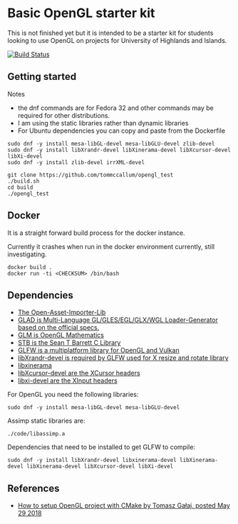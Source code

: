 # Basic OpenGL starter kit

This is not finished yet but it is intended to be a starter kit for students looking to use OpenGL on projects for University of Highlands and Islands.

<!-- [![codecov](https://codecov.io/gh/tommccallum/calc/branch/master/graph/badge.svg?token=QKAZL10PE6)](https://codecov.io/gh/tommccallum/calc) -->

[![Build Status](https://travis-ci.org/tommccallum/opengl_test.svg?branch=master)](https://travis-ci.org/tommccallum/opengl_test)


## Getting started

Notes

* the dnf commands are for Fedora 32 and other commands may be required for other distributions.
* I am using the static libraries rather than dynamic libraries
* For Ubuntu dependencies you can copy and paste from the Dockerfile

```
sudo dnf -y install mesa-libGL-devel mesa-libGLU-devel zlib-devel
sudo dnf -y install libXrandr-devel libXinerama-devel libXcursor-devel libXi-devel
sudo dnf -y install zlib-devel irrXML-devel

git clone https://github.com/tommccallum/opengl_test
./build.sh
cd build
./opengl_test
```

## Docker

It is a straight forward build process for the docker instance.

Currently it crashes when run in the docker environment currently, still investigating.

```
docker build .
docker run -ti <CHECKSUM> /bin/bash
```

## Dependencies

* [The Open-Asset-Importer-Lib](https://www.assimp.org/)
* [GLAD is Multi-Language GL/GLES/EGL/GLX/WGL Loader-Generator based on the official specs.](https://glad.dav1d.de/)
* [GLM is OpenGL Mathematics](https://glm.g-truc.net/0.9.9/index.html)
* [STB is the Sean T Barrett C Library](https://github.com/nothings/stb)
* [GLFW is a multiplatform library for OpenGL and Vulkan](https://www.glfw.org/)
* [libXrandr-devel is required by GLFW used for X resize and rotate library](https://www.x.org/wiki/libraries/libxrandr/)
* [libxinerama]()
* [libXcursor-devel are the XCursor headers]()
* [libxi-devel are the XInput headers]()

For OpenGL you need the following libraries:
```
sudo dnf -y install mesa-libGL-devel mesa-libGLU-devel
```

Assimp static libraries are:
```
./code/libassimp.a
```

Dependencies that need to be installed to get GLFW to compile:
```
sudo dnf -y install libXrandr-devel libxinerama-devel libXinerama-devel libXinerama-devel libXcursor-devel libXi-devel
```

## References

* [How to setup OpenGL project with CMake by Tomasz Gałaj, posted May 29 2018](https://shot511.github.io/2018-05-29-how-to-setup-opengl-project-with-cmake/)